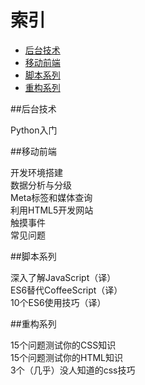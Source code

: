 # 索引

* [后台技术](#后台技术)
* [移动前端](#移动前端)
* [脚本系列](#脚本系列)
* [重构系列](#重构系列)

##后台技术

Python入门


##移动前端

开发环境搭建<br/>
数据分析与分级<br/>
Meta标签和媒体查询<br/>
利用HTML5开发网站<br/>
触摸事件<br/>
常见问题


##脚本系列

深入了解JavaScript（译）<br/>
ES6替代CoffeeScript（译）<br/>
10个ES6使用技巧（译）


##重构系列

15个问题测试你的CSS知识 <br/>
15个问题测试你的HTML知识<br/>
3个（几乎）没人知道的css技巧